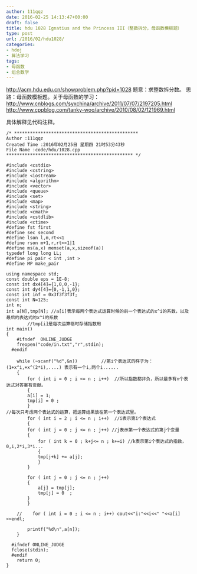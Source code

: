 ```yaml
---
author: 111qqz
date: 2016-02-25 14:13:47+00:00
draft: false
title: hdu 1028 Ignatius and the Princess III（整数拆分，母函数模板题）
type: post
url: /2016/02/hdu1028/
categories:
- hdoj
- 算法学习
tags:
- 母函数
- 组合数学
---
```


http://acm.hdu.edu.cn/showproblem.php?pid=1028
题意：求整数拆分数。
思路：母函数模板题。关于母函数的学习：http://www.cnblogs.com/syxchina/archive/2011/07/07/2197205.html
http://www.cppblog.com/tanky-woo/archive/2010/08/02/121969.html

具体解释见代码注释。
 

    
    /* ***********************************************
    Author :111qqz
    Created Time :2016年02月25日 星期四 21时53分43秒
    File Name :code/hdu/1028.cpp
    ************************************************ */
    
    #include <cstdio>
    #include <cstring>
    #include <iostream>
    #include <algorithm>
    #include <vector>
    #include <queue>
    #include <set>
    #include <map>
    #include <string>
    #include <cmath>
    #include <cstdlib>
    #include <ctime>
    #define fst first
    #define sec second
    #define lson l,m,rt<<1
    #define rson m+1,r,rt<<1|1
    #define ms(a,x) memset(a,x,sizeof(a))
    typedef long long LL;
    #define pi pair < int ,int >
    #define MP make_pair
    
    using namespace std;
    const double eps = 1E-8;
    const int dx4[4]={1,0,0,-1};
    const int dy4[4]={0,-1,1,0};
    const int inf = 0x3f3f3f3f;
    const int N=125;
    int n;
    int a[N],tmp[N]; //a[i]表示每两个表达式运算时候的前一个表达式的x^i的系数，以及最后的表达式的x^i的系数
    		//tmp[i]是每次运算临时存储指数用
    int main()
    {
    	#ifndef  ONLINE_JUDGE 
    	freopen("code/in.txt","r",stdin);
      #endif
    
    	while (~scanf("%d",&n))         //第i个表达式的样子为：(1+x^i,+x^(2*i),....) 表示有一个i,两个i......
    	{
    	    for ( int i = 0 ; i <= n ; i++)  //所以指数都非负，所以最多有n个表达式对答案有贡献。
    	    {
    		a[i] = 1;
    		tmp[i] = 0 ;
    	    }
    //每次只考虑两个表达式的运算，把运算结果放在第一个表达式里。
    	    for ( int i = 2 ; i <= n ; i++)  //i表示第i个表达式
    	    {
    		for ( int j = 0 ; j <= n ; j++) //j表示第一个表达式的第j个变量
    		{
    		    for ( int k = 0 ; k+j<= n ; k+=i) //k表示第i个表达式的指数，0,i,2*i,3*i...
    		    {
    			tmp[j+k] += a[j];
    		    }
    		}
    
    		for ( int j = 0 ; j <= n ; j++)
    		{
    		    a[j] = tmp[j];
    		    tmp[j] = 0  ;
    		}
    	    }
    
    	//    for ( int i = 0 ; i <= n ; i++) cout<<"i:"<<i<<" "<<a[i]<<endl;
    
    	    printf("%d\n",a[n]);
    	}
    
      #ifndef ONLINE_JUDGE  
      fclose(stdin);
      #endif
        return 0;
    }
    



